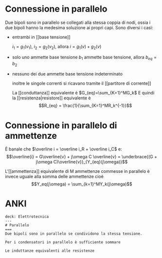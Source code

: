 # Connessione in parallelo
Due bipoli sono in parallelo se collegati alla stessa coppia di nodi, ossia i due bipoli hanno la medesima soluzione ai propri capi.
Sono diversi i casi:
- entrambi in [[base tensione]]
	
	$i_1 = g_1(v_1)$, $i_2 = g_2(v_2)$, allora $i=g_1(v) + g_2(v)$
- solo uno ammette base tensione
	$b_1$ ammette base tensione, allora $b_{eq} = b_2$

- nessuno dei due ammette base tensione
	indeterminato
	
	inoltre le singole correnti si ricavano tramite il [[partitore di corrente]]
	
	La [[conduttanza]] equivalente è $G_{eq}=\sum_{K=1}^MG_k$
	E quindi la [[resistenza|resistore]] equivalente è $$R_{eq} = \frac{1}{\sum_{K=1}^MR_k^{-1}}$$
	
	
# Connessione in parallelo di ammettenze
È banale che $\overline i = \overline i_R + \overline i_C$ e:
	$$\overline{i} = G\overline{v} + j\omega C \overline{v} = \underbrace{(G + j\omega C)\overline{v}}_{Y_{eq}(j\omega)}$$

L'[[ammettenza]] equivalente di M ammettenze commesse in parallelo è invece uguale alla somma delle ammettenze cioè
	$$Y_eq(j\omega) = \sum_{k=1}^MY_k(j\omega)$$


# ANKI

```anki
deck: Elettrotecnica
---
# Parallelo
===
Due bipoli sono in parallelo se condividono la stessa tensione.

Per i condensatori in parallelo è sufficiente sommare

Le induttanze equivalenti alle resistenze
```
